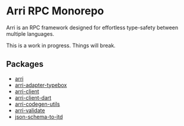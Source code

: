 # Arri RPC Monorepo

Arri is an RPC framework designed for effortless type-safety between multiple languages.

This is a work in progress. Things will break.

## Packages

-   [arri](packages/arri/README.md)
-   [arri-adapter-typebox](packages/arri-adapter-typebox/README.md)
-   [arri-client](packages/arri-client/README.md)
-   [arri-client-dart](packages/arri-client-dart/README.md)
-   [arri-codegen-utils](packages/arri-codegen-utils/README.md)
-   [arri-validate](packages/arri-validate/README.md)
-   [json-schema-to-jtd](packages/json-schema-to-jtd/README.md)
